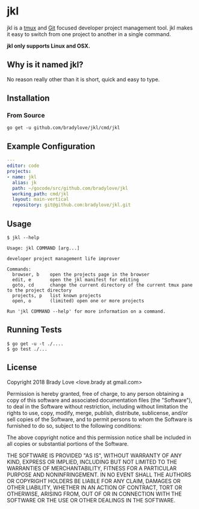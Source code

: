 jkl
====================================

jkl is a [tmux][tmux] and [Git][git] focused developer project management tool.
jkl makes it easy to switch from one project to another in a single command.

**jkl only supports Linux and OSX.**

## Why is it named jkl?

No reason really other than it is short, quick and easy to type.

## Installation

### From Source

```
go get -u github.com/bradylove/jkl/cmd/jkl
```

## Example Configuration

``` yaml
---
editor: code
projects:
- name: jkl
  alias: jk
  path: ~/gocode/src/github.com/bradylove/jkl
  working_path: cmd/jkl
  layout: main-vertical
  repository: git@github.com:bradylove/jkl.git
```

## Usage

```
$ jkl --help

Usage: jkl COMMAND [arg...]

developer project management life improver

Commands:
  browser, b    open the projects page in the browser
  edit, e       open the jkl manifest for editing
  goto, cd      change the current directory of the current tmux pane to the project directory
  projects, p   list known projects
  open, o       (limited) open one or more projects

Run 'jkl COMMAND --help' for more information on a command.
```

## Running Tests

```
$ go get -u -t ./....
$ go test ./...
```

## License

Copyright 2018 Brady Love <love.brady at gmail.com>

Permission is hereby granted, free of charge, to any person obtaining a copy of
this software and associated documentation files (the "Software"), to deal in
the Software without restriction, including without limitation the rights to
use, copy, modify, merge, publish, distribute, sublicense, and/or sell copies of
the Software, and to permit persons to whom the Software is furnished to do so,
subject to the following conditions:

The above copyright notice and this permission notice shall be included in all
copies or substantial portions of the Software.

THE SOFTWARE IS PROVIDED "AS IS", WITHOUT WARRANTY OF ANY KIND, EXPRESS OR
IMPLIED, INCLUDING BUT NOT LIMITED TO THE WARRANTIES OF MERCHANTABILITY, FITNESS
FOR A PARTICULAR PURPOSE AND NONINFRINGEMENT. IN NO EVENT SHALL THE AUTHORS OR
COPYRIGHT HOLDERS BE LIABLE FOR ANY CLAIM, DAMAGES OR OTHER LIABILITY, WHETHER
IN AN ACTION OF CONTRACT, TORT OR OTHERWISE, ARISING FROM, OUT OF OR IN
CONNECTION WITH THE SOFTWARE OR THE USE OR OTHER DEALINGS IN THE SOFTWARE.

[git]:  https://git-scm.com/
[tmux]: https://github.com/tmux/tmux
